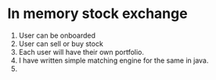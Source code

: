 # In memory stock exchange
1. User can be onboarded
2. User can sell or buy stock
3. Each user will have their own portfolio.
4. I have written simple matching engine for the same in java.
5. 